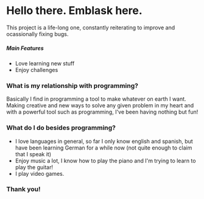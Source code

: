 # Hello there. Emblask here.
This project is a life-long one, constantly reiterating to improve and ocassionally fixing bugs.
##### Main Features
  - Love learning new stuff
  - Enjoy challenges
 
### What is my relationship with programming?
Basically I find in programming a tool to make whatever on earth I want. Making creative and new ways to solve any given problem in my heart and with a powerful tool such as programming, I've been having nothing but fun!

### What do I do besides programming?
  - I love languages in general, so far I only know english and spanish, but have been learning German for a while now (not quite enough to claim that I speak it)
  - Enjoy music a lot, I know how to play the piano and I'm trying to learn to play the guitar!
  - I play video games.

### Thank you!
